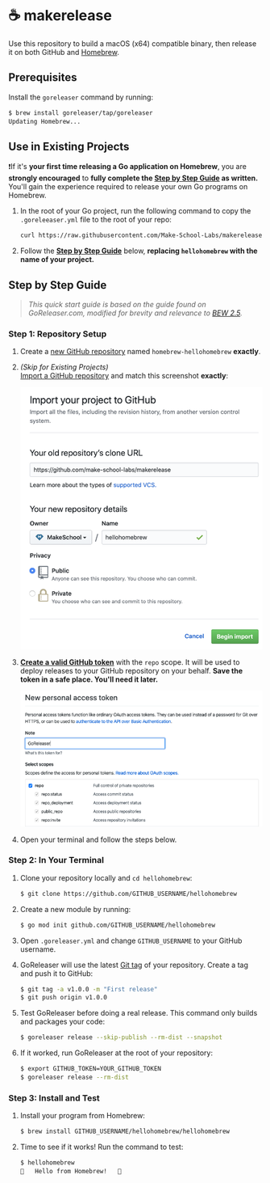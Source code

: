 # ☕️ makerelease

Use this repository to build a macOS (x64) compatible binary, then release it on both GitHub and [Homebrew](https://brew.sh).

## Prerequisites

Install the `goreleaser` command by running:

```bash
$ brew install goreleaser/tap/goreleaser
Updating Homebrew...
```

## Use in Existing Projects

❗️If it's **your first time releasing a Go application on Homebrew**, you are **strongly encouraged** to **fully complete the [Step by Step Guide](#step-by-step-guide) as written.** You'll gain the experience required to release your own Go programs on Homebrew.

1. In the root of your Go project, run the following command to copy the `.goreleeaser.yml` file to the root of your repo:

   ```bash
   curl https://raw.githubusercontent.com/Make-School-Labs/makerelease/master/.goreleaser.yml > .goreleaser.yml
   ```

2. Follow the **[Step by Step Guide](#step-by-step-guide)** below, **replacing `hellohomebrew` with the name of your project.**

## Step by Step Guide

> *This quick start guide is based on the guide found on GoReleaser.com, modified for brevity and relevance to [BEW 2.5](https://make.sc/bew2.5).*

### Step 1: Repository Setup

1. Create a [new GitHub repository](https://github.com/new) named `homebrew-hellohomebrew` **exactly**.

2. *(Skip for Existing Projects)*<br>[Import a GitHub repository](https://github.com/new/import) and match this screenshot **exactly**:

   <p align="center"><img src="import.png" width="550"></p>

3. **[Create a valid GitHub token](https://github.com/settings/tokens/new)** with the `repo` scope. It will be used to deploy releases to your GitHub repository on your behalf. **Save the token in a safe place. You'll need it later.**

   <p align="center"><img src="token.png" width="600"></p>

4. Open your terminal and follow the steps below.

### Step 2: In Your Terminal

1. Clone your repository locally and `cd hellohomebrew`:

   ```bash
   $ git clone https://github.com/GITHUB_USERNAME/hellohomebrew
   ```

2. Create a new module by running:

   ```bash
   $ go mod init github.com/GITHUB_USERNAME/hellohomebrew
   ```

3. Open `.goreleaser.yml` and change `GITHUB_USERNAME` to your GitHub username.

4. GoReleaser will use the latest [Git tag](https://git-scm.com/book/en/v2/Git-Basics-Tagging) of your repository. Create a tag and push it to GitHub:

   ```bash
   $ git tag -a v1.0.0 -m "First release"
   $ git push origin v1.0.0
   ```

5. Test GoReleaser before doing a real release.
   This command only builds and packages your code:

   ```bash
   $ goreleaser release --skip-publish --rm-dist --snapshot
   ```

6. If it worked, run GoReleaser at the root of your repository:

   ```bash
   $ export GITHUB_TOKEN=YOUR_GITHUB_TOKEN
   $ goreleaser release --rm-dist
   ```

### Step 3: Install and Test

1. Install your program from Homebrew:

   ```bash
   $ brew install GITHUB_USERNAME/hellohomebrew/hellohomebrew
   ```

2. Time to see if it works! Run the command to test:

   ```bash
   $ hellohomebrew
   🍺   Hello from Homebrew!   🍺
   ```
